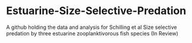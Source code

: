 # Estuarine-Size-Selective-Predation
A github holding the data and analysis for Schilling et al Size selective predation by three estuarine zooplanktivorous fish species (In Review)
